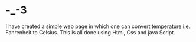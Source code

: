 # -_-3
I have created a simple web page in which one can convert temperature i.e. Fahrenheit to Celsius. This is all done using Html, Css and java Script. 
